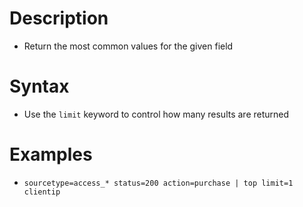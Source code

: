 # Description
- Return the most common values for the given field
# Syntax
- Use the `limit` keyword to control how many results are returned
# Examples
- `sourcetype=access_* status=200 action=purchase | top limit=1 clientip`
